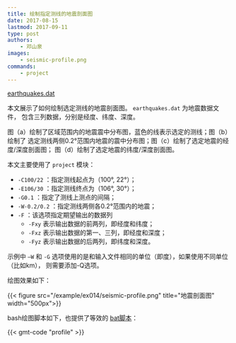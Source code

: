 ```yaml
---
title: 绘制指定测线的地震剖面图
date: 2017-08-15
lastmod: 2017-09-11
type: post
authors:
    - 邓山泉
images:
    - seismic-profile.png
commands:
    - project
---
```


<i class="fas fa-download"></i>
[earthquakes.dat](/example/ex014/earthquakes.dat)

本文展示了如何绘制选定测线的地震剖面图。 `earthquakes.dat` 为地震数据文件，
包含三列数据，分别是经度、纬度、深度。

图（a）绘制了区域范围内的地震震中分布图，蓝色的线表示选定的测线；图（b）绘制了
选定测线两侧0.2°范围内地震的震中分布图；图（c）绘制了选定地震的经度/深度剖面图；
图（d）绘制了选定地震的纬度/深度剖面图。

本文主要使用了 `project` 模块：

- `-C100/22` ：指定测线起点为（100°, 22°）；
- `-E106/30` ：指定测线终点为（106°, 30°）；
- `-G0.1` ：指定了测线上测点的间隔；
- `-W-0.2/0.2` ：指定测线两侧各0.2°范围内的地震；
- `-F` ：该选项指定期望输出的数据列
  - `-Fxy` 表示输出数据的前两列，即经度和纬度；
  - `-Fxz` 表示输出数据的第一、三列，即经度和深度；
  - `-Fyz` 表示输出数据的后两列，即纬度和深度。

示例中 `–W` 和 `-G` 选项使用的是和输入文件相同的单位（即度），如果使用不同单位（比如km），
则需要添加-Q选项。

绘图效果如下：

{{< figure src="/example/ex014/seismic-profile.png" title="地震剖面图" width="500px">}}

bash绘图脚本如下，也提供了等效的 [bat脚本](/example/ex014/profile.bat)：

{{< gmt-code "profile" >}}
